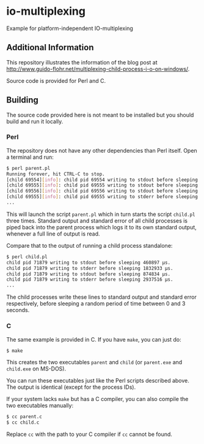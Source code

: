 # io-multiplexing

Example for platform-independent IO-multiplexing

## Additional Information

This repository illustrates the information of the blog post at
http://www.guido-flohr.net/multiplexing-child-process-i-o-on-windows/.

Source code is provided for Perl and C.

## Building

The source code provided here is not meant to be installed but you should
build and run it locally.

### Perl

The repository does not have any other dependencies than Perl itself.  Open a
terminal and run:

```sh
$ perl parent.pl
Running forever, hit CTRL-C to stop.
[child 69554][info]: child pid 69554 writing to stdout before sleeping 2261943 μs.
[child 69555][info]: child pid 69555 writing to stdout before sleeping 858209 μs.
[child 69556][info]: child pid 69556 writing to stdout before sleeping 2370161 μs.
[child 69555][info]: child pid 69555 writing to stderr before sleeping 2860666 μs.
...
```

This will launch the script `parent.pl` which in turn starts the script
`child.pl` three times.  Standard output and standard error of all child
processes is piped back into the parent process which logs it to its own
standard output, whenever a full line of output is read.

Compare that to the output of running a child process standalone:

```sh
$ perl child.pl
child pid 71879 writing to stdout before sleeping 460897 μs.
child pid 71879 writing to stderr before sleeping 1832933 μs.
child pid 71879 writing to stdout before sleeping 874834 μs.
child pid 71879 writing to stderr before sleeping 2937516 μs.
...
```

The child processes write these lines to standard output and standard error
respectively, before sleeping a random period of time between 0 and 3 seconds.

### C

The same example is provided in C.  If you have `make`, you can just do:

```sh
$ make
```

This creates the two executables `parent` and `child` (or `parent.exe` and
`child.exe` on MS-DOS).

You can run these executables just like the Perl scripts described above.  The
output is identical (except for the process IDs).

If your system lacks `make` but has a C compiler, you can also compile the
two executables manually:

```sh
$ cc parent.c
$ cc child.c
```

Replace `cc` with the path to your C compiler if `cc` cannot be found.